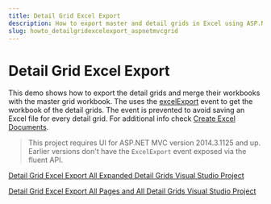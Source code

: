 ```yaml
---
title: Detail Grid Excel Export
description: How to export master and detail grids in Excel using ASP.NET MVC
slug: howto_detailgridexcelexport_aspnetmvcgrid
---
```


# Detail Grid Excel Export

This demo shows how to export the detail grids and merge their workbooks with the master grid workbook. The uses the [excelExport](/api/javascript/ui/grid#events-excelExport) event to get the
workbook of the detail grids. The event is prevented to avoid saving an Excel file for every detail grid. For additional info check [Create Excel Documents](/framework/excel/introduction#create-excel-document).

> This project requires UI for ASP.NET MVC version 2014.3.1125 and up. Earlier versions don't have the `ExcelExport` event exposed via the fluent API.

[Detail Grid Excel Export All Expanded Detail Grids Visual Studio Project](https://github.com/telerik/ui-for-aspnet-mvc-examples/tree/master/grid/detail-grid-excel-export)

[Detail Grid Excel Export All Pages and All Detail Grids Visual Studio Project](https://github.com/telerik/ui-for-aspnet-mvc-examples/tree/master/grid/detail-grid-excel-export-all-pages-all-details)
